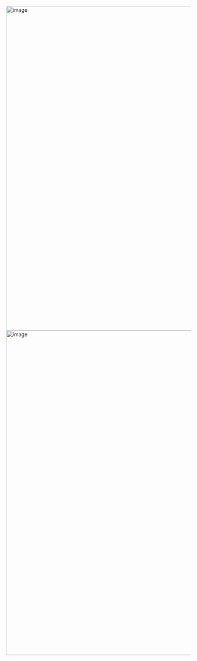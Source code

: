 <img width="1902" height="881" alt="image" src="https://github.com/user-attachments/assets/3edcf38c-d8a2-453e-9d81-76e033022a15" />

<img width="1917" height="882" alt="image" src="https://github.com/user-attachments/assets/b4b4dfe3-76bb-4c1c-80a0-e542d291500f" />
